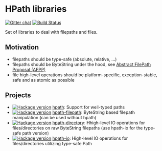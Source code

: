 # HPath libraries

[![Gitter chat](https://badges.gitter.im/Join%20Chat.svg)](https://gitter.im/hasufell/hpath?utm_source=badge&utm_medium=badge&utm_campaign=pr-badge&utm_content=badge) [![Build Status](https://api.travis-ci.org/hasufell/hpath.png?branch=master)](http://travis-ci.org/hasufell/hpath)

Set of libraries to deal with filepaths and files.

## Motivation

* filepaths should be type-safe (absolute, relative, ...)
* filepaths should be ByteString under the hood, see [Abstract FilePath Proposal (AFPP)](https://gitlab.haskell.org/ghc/ghc/wikis/proposal/abstract-file-path)
* file high-level operations should be platform-specific, exception-stable, safe and as atomic as possible

## Projects

* [![Hackage version](https://img.shields.io/hackage/v/hpath.svg?label=Hackage)](https://hackage.haskell.org/package/hpath) [hpath](./hpath): Support for well-typed paths
* [![Hackage version](https://img.shields.io/hackage/v/hpath-filepath.svg?label=Hackage)](https://hackage.haskell.org/package/hpath-filepath) [hpath-filepath](./hpath-filepath): ByteString based filepath manipulation (can be used without hpath)
* [![Hackage version](https://img.shields.io/hackage/v/hpath-directory.svg?label=Hackage)](https://hackage.haskell.org/package/hpath-directory) [hpath-directory](./hpath-directory): Hhigh-level IO operations for files/directories on raw ByteString filepaths (use hpath-io for the type-safe path version)
* [![Hackage version](https://img.shields.io/hackage/v/hpath-io.svg?label=Hackage)](https://hackage.haskell.org/package/hpath-io) [hpath-io](./hpath-io): High-level IO operations for files/directories utilizing type-safe Path

